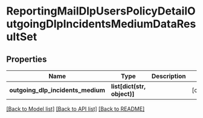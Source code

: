 # ReportingMailDlpUsersPolicyDetailOutgoingDlpIncidentsMediumDataResultSet

## Properties
Name | Type | Description | Notes
------------ | ------------- | ------------- | -------------
**outgoing_dlp_incidents_medium** | **list[dict(str, object)]** |  | [optional] 

[[Back to Model list]](../README.md#documentation-for-models) [[Back to API list]](../README.md#documentation-for-api-endpoints) [[Back to README]](../README.md)

